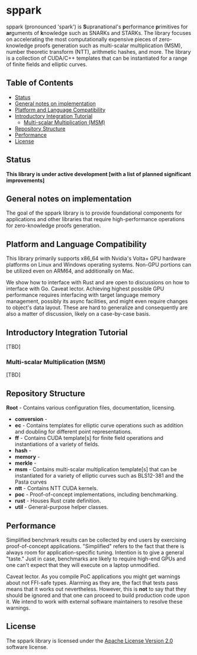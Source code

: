 # sppark

sppark (pronounced 'spark') is **S**upranational's **p**erformance **p**rimitives for **ar**guments of **k**nowledge such as SNARKs and STARKs. The library focuses on accelerating the most computationally expensive pieces of zero-knowledge proofs generation such as multi-scalar multiplication (MSM), number theoretic transform (NTT), arithmetic hashes, and more. The library is a collection of CUDA/C++ templates that can be instantiated for a range of finite fields and elliptic curves.

## Table of Contents

  * [Status](#status)
  * [General notes on implementation](#general-notes-on-implementation)
  * [Platform and Language Compatibility](#platform-and-language-compatibility)
  * [Introductory Integration Tutorial](#introductory-integration-tutorial)
    + [Multi-scalar Multiplication (MSM)](#multi-scalar-mutliplication-(MSM))
  * [Repository Structure](#repository-structure)
  * [Performance](#performance)
  * [License](#license)

## Status

**This library is under active development [with a list of planned significant improvements]**

## General notes on implementation

The goal of the sppark library is to provide foundational components for applications and other libraries that require high-performance operations for zero-knowledge proofs generation.

## Platform and Language Compatibility

This library primarily supports x86_64 with Nvidia's Volta+ GPU hardware platforms on Linux and Windows operating systems. Non-GPU portions can be utilized even on ARM64, and additionally on Mac.

We show how to interface with Rust and are open to discussions on how to interface with Go. Caveat lector. Achieving highest possible GPU performance requires interfacing with target language memory management, possibly its async facilities, and might even require changes to object's data layout. These are hard to generalize and consequently are also a matter of discussion, likely on a case-by-case basis.

## Introductory Integration Tutorial

[TBD]

### Multi-scalar Multiplication (MSM)

[TBD]

## Repository Structure

**Root** - Contains various configuration files, documentation, licensing.
* **conversion** -
* **ec** - Contains templates for elliptic curve operations such as addition and doubling for different point representations.
* **ff** - Contains CUDA template[s] for finite field operations and instantiations of a variety of fields.
* **hash** -
* **memory** -
* **merkle** -
* **msm** - Contains multi-scalar multiplication template[s] that can be instantiated for a variety of elliptic curves such as BLS12-381 and the Pasta curves
* **ntt** - Contains NTT CUDA kernels.
* **poc** - Proof-of-concept implementations, including benchmarking.
* **rust** - Houses Rust crate definition.
* **util** - General-purpose helper classes.

## Performance

Simplified benchmark results can be collected by end users by exercising proof-of-concept applications. "Simplified" refers to the fact that there is always room for application-specific tuning. Intention is to give a general "taste." Just in case, benchmarks are likely to require high-end GPUs and one can't expect that they will execute on a laptop unmodified.

Caveat lector. As you compile PoC applications you might get warnings about not FFI-safe types. Alarming as they are, the fact that tests pass means that it works out nevertheless. However, this is **not** to say that they should be ignored and that one can proceed to build production code upon it. We intend to work with external software maintainers to resolve these warnings.

## License

The sppark library is licensed under the [Apache License Version 2.0](LICENSE) software license.
